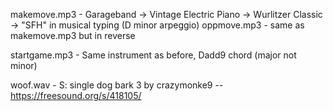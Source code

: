 makemove.mp3 -
Garageband -> Vintage Electric Piano -> Wurlitzer Classic -> "SFH" in musical typing (D minor arpeggio)
oppmove.mp3 - same as makemove.mp3 but in reverse

startgame.mp3 - Same instrument as before, Dadd9 chord (major not minor)

woof.wav - S: single dog bark 3 by crazymonke9 -- https://freesound.org/s/418105/
